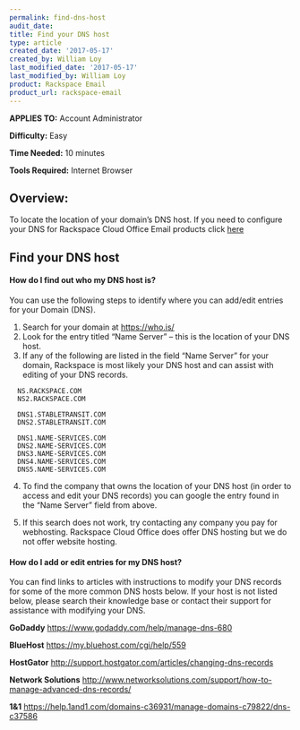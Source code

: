```yaml
---
permalink: find-dns-host
audit_date:
title: Find your DNS host
type: article
created_date: '2017-05-17'
created_by: William Loy
last_modified_date: '2017-05-17'
last_modified_by: William Loy
product: Rackspace Email
product_url: rackspace-email
---
```


**APPLIES TO:** Account Administrator

**Difficulty:** Easy

**Time Needed:** 10 minutes

**Tools Required:** Internet Browser


## Overview:
To locate the location of your domain’s DNS host. If you need to configure your DNS for Rackspace Cloud Office Email products click [here](https://support.rackspace.com/how-to/set-up-dns-records-for-cloud-office-email-and-skype-for-business)

## Find your DNS host

#### How do I find out who my DNS host is?
You can use the following steps to identify where you can add/edit entries for your Domain (DNS).

  1.	Search for your domain at https://who.is/
  2.	Look for the entry titled “Name Server” – this is the location of your DNS host.
  3.	If any of the following are listed in the field “Name Server” for your domain, Rackspace is most likely your DNS host and can assist with editing of your DNS records.


      NS.RACKSPACE.COM
      NS2.RACKSPACE.COM

      DNS1.STABLETRANSIT.COM
      DNS2.STABLETRANSIT.COM

      DNS1.NAME-SERVICES.COM
      DNS2.NAME-SERVICES.COM
      DNS3.NAME-SERVICES.COM
      DNS4.NAME-SERVICES.COM
      DNS5.NAME-SERVICES.COM

  4.	To find the company that owns the location of your DNS host (in order to access and edit your DNS records) you can google the entry found in the “Name Server” field from above.

  5. If this search does not work, try contacting any company you pay for webhosting. Rackspace Cloud Office does offer DNS hosting but we do not offer website hosting.

#### How do I add or edit entries for my DNS host?

You can find links to articles with instructions to modify your DNS records for some of the more common DNS hosts below. If your host is not listed below, please search their knowledge base or contact their support for assistance with modifying your DNS.

**GoDaddy**
https://www.godaddy.com/help/manage-dns-680

**BlueHost**
https://my.bluehost.com/cgi/help/559

**HostGator**
http://support.hostgator.com/articles/changing-dns-records

**Network Solutions**
http://www.networksolutions.com/support/how-to-manage-advanced-dns-records/

**1&1**
https://help.1and1.com/domains-c36931/manage-domains-c79822/dns-c37586
